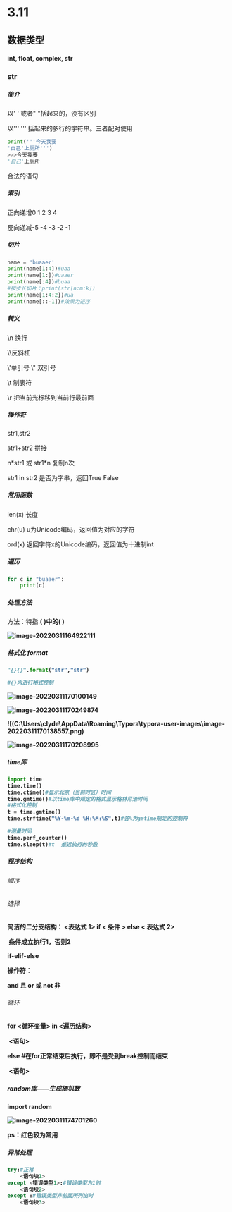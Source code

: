 # 3.11

## 数据类型

#### int, float, complex, str

### str

##### 简介

以' ' 或者" "括起来的，没有区别

以''' ''' 括起来的多行的字符串。三者配对使用

```python
print('''今天我要
'自己'上厕所''')
>>>今天我要
'自己'上厕所
```

合法的语句

##### 索引

正向递增0  1  2  3  4 

反向递减-5 -4 -3 -2 -1

##### 切片

```python
name = 'buaaer'
print(name[1:4])#uaa
print(name[1:])#uaaer
print(name[:4])#buaa
#按步长切片：print(str[n:m:k])
print(name[1:4:2])#ua
print(name[::-1])#效果为逆序
```

##### 转义

\n  换行   

\\\反斜杠

\\'单引号 \\" 双引号

\t  制表符

\\r 把当前光标移到当前行最前面

##### 操作符

str1,str2

str1+str2  拼接

n\*str1  或 str1\*n   复制n次 

str1 in str2  是否为字串，返回True  False   

##### 常用函数

len(x)  长度

chr(u)	u为Unicode编码，返回值为对应的字符

ord(x)	返回字符x的Unicode编码，返回值为十进制int

##### 遍历

```python
for c in "buaaer":
    print(c)
```

##### 处理方法

方法：特指<a>.<b>( )中的<b>( )

![image-20220311164922111](C:\Users\clyde\AppData\Roaming\Typora\typora-user-images\image-20220311164922111.png)

##### 格式化 format

```python
"{}{}".format("str","str")

#{}内进行格式控制
```

![image-20220311170100149](C:\Users\clyde\AppData\Roaming\Typora\typora-user-images\image-20220311170100149.png)

![image-20220311170249874](C:\Users\clyde\AppData\Roaming\Typora\typora-user-images\image-20220311170249874.png)

![(C:\Users\clyde\AppData\Roaming\Typora\typora-user-images\image-20220311170138557.png)

![image-20220311170208995](C:\Users\clyde\AppData\Roaming\Typora\typora-user-images\image-20220311170208995.png)

#####  time库

```python
import time
time.time()
time.ctime()#显示北京（当前时区）时间
time.gmtime()#以time库中规定的格式显示格林尼治时间
#格式化控制
t = time.gmtime()
time.strftime("%Y-%m-%d %H:%M:%S",t)#各%为gmtime规定的控制符

#测量时间
time.perf_counter()
time.sleep(t)#t  推迟执行的秒数
```

##### 程序结构

###### 顺序



###### 选择

简洁的二分支结构：  <表达式 1>  if  < 条件 >  else < 表达式 2>

​		条件成立执行1，否则2

if-elif-else

操作符：

and  且  or  或  not  非

###### 循环

for <循环变量> in <遍历结构>

​		<语句>

else #在for正常结束后执行，即不是受到break控制而结束

​		<语句>

##### random库——生成随机数

import random

![image-20220311174701260](C:\Users\clyde\AppData\Roaming\Typora\typora-user-images\image-20220311174701260.png)

ps：红色较为常用

##### 异常处理

```python
try:#正常
    <语句块1>
except <错误类型1>:#错误类型为1时
    <语句块2>
except :#错误类型非前面所列出时
    <语句块3>
```

